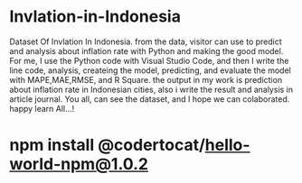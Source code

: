 # Invlation-in-Indonesia
Dataset Of Invlation In Indonesia. from the data, visitor can use to predict and analysis about inflation rate with Python and making the good model.
For me, I use the Python code with Visual Studio Code, and then I write the line code, analysis, createing the model, predicting, and evaluate the model with MAPE,MAE,RMSE, and R Square. the output in my work is prediction about inflation rate in Indonesian cities, also i write the result and analysis in article journal. 
You all, can see the dataset, and I hope we can colaborated. happy learn All...!

# npm install @codertocat/hello-world-npm@1.0.2
